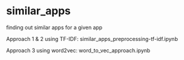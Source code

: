 # similar_apps
finding out similar apps for a given app

Approach 1 & 2 using TF-IDF:
similar_apps_preprocessing-tf-idf.ipynb

Approach 3 using word2vec:
word_to_vec_approach.ipynb

